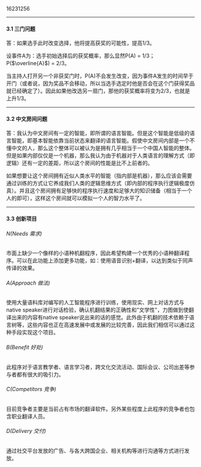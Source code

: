 16231256

---

#### 3.1 三门问题

答：如果选手此时改变选择，他将提高获奖的可能性，提高1/3。

设事件A为：选手初始选择后的获奖概率，那么显然P(A) = 1/3；P($\overline{A}$) = 2/3。

当主持人打开另一个非获奖门时，P(A)不会发生改变，因为事件A发生的时间早于开门（或者说，因为奖品不会移动，所以当选手选定时他是否会在这个门获得奖品就已经确定了）。因此如果他改选另一扇门，那他的获奖概率将变为2/3，也就是上升1/3。

---

#### 3.2 中文房间问题

答：我认为中文房间有一定的智能，即所谓的语言智能。但是这个智能是低级的语言智能，即基本智能依靠当前状态来翻译的语言智能。假使中文房间内部是一个不懂中文的人，那么这个整体可以被认为是拥有几乎相当于一个中国人智能的整体。但是如果内部仅仅是一个机器，那么我认为由于机器对于人类语言的理解方式（即逻辑）还有一定的差距，所以这个房间的性能是比不上前者的。

如果想要让这个房间拥有近似人类水平的智能（指内部是机器），那么应该会需要通过训练的方式让它养成我们人类的逻辑思维方式（即内部的程序执行逻辑极度仿真）。并且这个房间拥有足够快的程序执行速度和足够大的知识储备（相当于一个人的即可），这样这个房间就可以模拟一个人的智力水平了。

---

#### 3.3 创新项目

###### N(Needs 需求)

市面上缺少一个像样的小语种机翻程序，因此希望构建一个优秀的小语种翻译程序。可以在此功能上添加更多功能，如：使用语音识别+翻译，以达到类似于同声传译的效果。

###### A(Approach 做法)

使用大量语料库对编写的人工智能程序进行训练，使用现实、网上对话方式与native speaker进行对话检验，确认机翻结果的正确性和"文学性"，力图做到使翻译出来的内容有native speaker说出来的话的感觉。此外由于机翻的技术依赖于语言树等，这些内容也正在高速发展中或发展的比较完善，因此我们相信可以通过这种手段实现这个项目。

###### B(Benefit 好处)

此程序对于语言教学者、语言学习者，跨文化交流活动、国际会议、公司出差等参与者都有很大的吸引力。

###### C(Competitors 竞争)

目前竞争者主要是当前占有市场的翻译软件。另外某些程度上此程序的竞争者也包含职业翻译人员。

###### D(Delivery 交付)

通过社交平台发放的广告、与各大跨国企业、相关机构等进行沟通等方式进行发放。